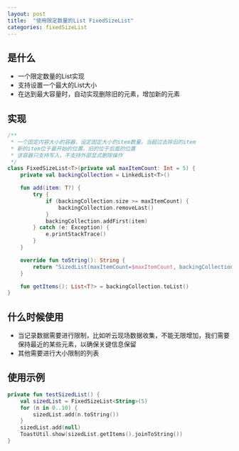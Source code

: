 ```yaml
---
layout: post
title:  "使用限定数量的List FixedSizeList"
categories: fixedSizeList
---
```




## 是什么
  * 一个限定数量的List实现
  * 支持设置一个最大的List大小
  * 在达到最大容量时，自动实现删除旧的元素，增加新的元素
  
## 实现
```kotlin
/**
 * 一个固定内容大小的容器，设定固定大小的item数量，当超过去除旧的item
 * 新的item位于最开始的位置，旧的位于后面的位置
 * 该容器只支持写入，不支持外部显式删除操作
 */
class FixedSizeList<T>(private val maxItemCount: Int = 5) {
    private val backingCollection = LinkedList<T>()

    fun add(item: T?) {
        try {
            if (backingCollection.size >= maxItemCount) {
                backingCollection.removeLast()
            }
            backingCollection.addFirst(item)
        } catch (e: Exception) {
            e.printStackTrace()
        }
    }

    override fun toString(): String {
        return "SizedList(maxItemCount=$maxItemCount, backingCollection=$backingCollection)"
    }

    fun getItems(): List<T?> = backingCollection.toList()
}
```

## 什么时候使用
  * 当记录数据需要进行限制，比如听云现场数据收集，不能无限增加，我们需要保持最近的某些元素，以确保关键信息保留
  * 其他需要进行大小限制的列表
  
## 使用示例
```kotlin
private fun testSizedList() {
    val sizedList = FixedSizeList<String>(5)
    for (n in 0..10) {
        sizedList.add(n.toString())
    }
    sizedList.add(null)
    ToastUtil.show(sizedList.getItems().joinToString())
}
```